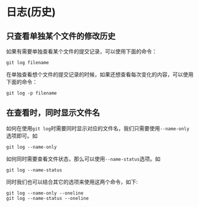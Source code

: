 # 日志(历史)

## 只查看单独某个文件的修改历史

如果有需要单独查看某个文件的提交记录，可以使用下面的命令：
```shell
git log filename
```

在单独查看想个文件的提交记录的时候，如果还想查看每次变化的内容，可以使用下面的命令：
```shell
git log -p filename
```

## 在查看时，同时显示文件名

如何在使用`git log`时需要同时显示对应的文件名，我们只需要使用`--name-only`选项即可。如

```shell
git log --name-only
```

如何同时需要查看文件状态，那么可以使用`--name-status`选项。如

```shell
git log --name-status
```

同时我们也可以结合其它的选项来使用这两个命令，如下:

```shell
git log --name-only --oneline
git log --name-status --oneline
```
